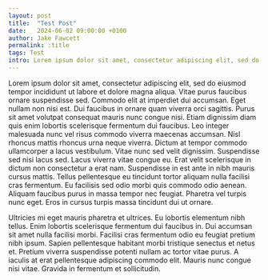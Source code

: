```yaml
---
layout: post
title:  "Test Post"
date:   2024-06-02 09:00:00 +0100
author: Jake Fawcett
permalink: :title
tags: Test
intro: Lorem ipsum dolor sit amet, consectetur adipiscing elit, sed do eiusmod tempor incididunt ut labore et dolore magna aliqua. Vitae purus faucibus ornare suspendisse sed.
---
```


Lorem ipsum dolor sit amet, consectetur adipiscing elit, sed do eiusmod tempor incididunt ut labore et dolore magna aliqua. Vitae purus faucibus ornare suspendisse sed. Commodo elit at imperdiet dui accumsan. Eget nullam non nisi est. Dui faucibus in ornare quam viverra orci sagittis. Purus sit amet volutpat consequat mauris nunc congue nisi. Etiam dignissim diam quis enim lobortis scelerisque fermentum dui faucibus. Leo integer malesuada nunc vel risus commodo viverra maecenas accumsan. Nisl rhoncus mattis rhoncus urna neque viverra. Dictum at tempor commodo ullamcorper a lacus vestibulum. Vitae nunc sed velit dignissim. Suspendisse sed nisi lacus sed. Lacus viverra vitae congue eu. Erat velit scelerisque in dictum non consectetur a erat nam. Suspendisse in est ante in nibh mauris cursus mattis. Tellus pellentesque eu tincidunt tortor aliquam nulla facilisi cras fermentum. Eu facilisis sed odio morbi quis commodo odio aenean. Aliquam faucibus purus in massa tempor nec feugiat. Pharetra vel turpis nunc eget. Eros in cursus turpis massa tincidunt dui ut ornare.

Ultricies mi eget mauris pharetra et ultrices. Eu lobortis elementum nibh tellus. Enim lobortis scelerisque fermentum dui faucibus in. Dui accumsan sit amet nulla facilisi morbi. Facilisi cras fermentum odio eu feugiat pretium nibh ipsum. Sapien pellentesque habitant morbi tristique senectus et netus et. Pretium viverra suspendisse potenti nullam ac tortor vitae purus. A iaculis at erat pellentesque adipiscing commodo elit. Mauris nunc congue nisi vitae. Gravida in fermentum et sollicitudin.